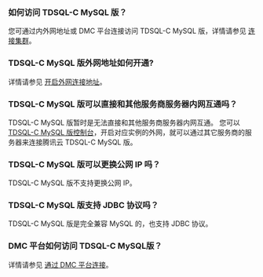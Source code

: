 ### 如何访问 TDSQL-C MySQL 版？
您可通过内外网地址或 DMC 平台连接访问 TDSQL-C MySQL 版，详情请参见 [连接集群](https://cloud.tencent.com/document/product/1003/37907)。

### TDSQL-C MySQL 版外网地址如何开通?
详情请参见 [开启外网连接地址](https://cloud.tencent.com/document/product/1003/37907#waiwang)。

### TDSQL-C MySQL 版可以直接和其他服务商服务器内网互通吗？
TDSQL-C MySQL 版暂时是无法直接和其他服务商服务器内网互通。
您可以 [TDSQL-C MySQL 版控制台](https://console.cloud.tencent.com/cynosdb)，开启对应实例的外网，就可以通过其它服务商的服务器来连接腾讯云 TDSQL-C MySQL 版。

### TDSQL-C MySQL 版可以更换公网 IP 吗？
TDSQL-C MySQL 版不支持更换公网 IP。

### TDSQL-C MySQL 版支持 JDBC 协议吗？
TDSQL-C MySQL 版是完全兼容 MySQL 的，也支持 JDBC 协议。

### DMC 平台如何访问 TDSQL-C MySQL版？
详情请参见 [通过 DMC 平台连接](https://cloud.tencent.com/document/product/1003/37907#.E9.80.9A.E8.BF.87-dmc-.E5.B9.B3.E5.8F.B0.E8.BF.9E.E6.8E.A5)。


